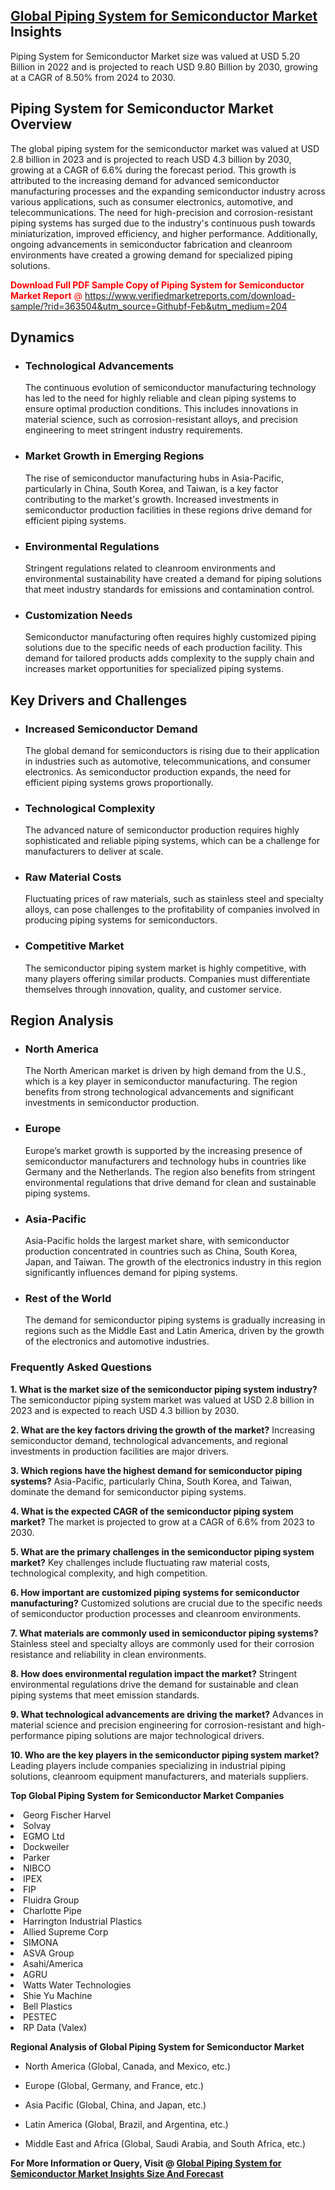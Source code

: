 <h2><a href="https://www.verifiedmarketreports.com/download-sample/?rid=363504&amp;utm_source=Githubf&amp;utm_medium=204" target="_blank">Global Piping System for Semiconductor Market</a> Insights</h2><p>Piping System for Semiconductor Market size was valued at USD 5.20 Billion in 2022 and is projected to reach USD 9.80 Billion by 2030, growing at a CAGR of 8.50% from 2024 to 2030.</p><p> <h2>Piping System for Semiconductor Market Overview</h2> <p>The global piping system for the semiconductor market was valued at USD 2.8 billion in 2023 and is projected to reach USD 4.3 billion by 2030, growing at a CAGR of 6.6% during the forecast period. This growth is attributed to the increasing demand for advanced semiconductor manufacturing processes and the expanding semiconductor industry across various applications, such as consumer electronics, automotive, and telecommunications. The need for high-precision and corrosion-resistant piping systems has surged due to the industry's continuous push towards miniaturization, improved efficiency, and higher performance. Additionally, ongoing advancements in semiconductor fabrication and cleanroom environments have created a growing demand for specialized piping solutions.</p> <p><p><span class=""><span style="color: #ff0000;"><strong>Download Full PDF Sample Copy of Piping System for Semiconductor Market Report</strong> @ </span><a href="https://www.verifiedmarketreports.com/download-sample/?rid=363504&amp;utm_source=Githubf-Feb&amp;utm_medium=204" target="_blank">https://www.verifiedmarketreports.com/download-sample/?rid=363504&amp;utm_source=Githubf-Feb&amp;utm_medium=204</a></span></p></p> <h2>Dynamics</h2> <ul> <li><h3>Technological Advancements</h3> The continuous evolution of semiconductor manufacturing technology has led to the need for highly reliable and clean piping systems to ensure optimal production conditions. This includes innovations in material science, such as corrosion-resistant alloys, and precision engineering to meet stringent industry requirements.</li> <li><h3>Market Growth in Emerging Regions</h3> The rise of semiconductor manufacturing hubs in Asia-Pacific, particularly in China, South Korea, and Taiwan, is a key factor contributing to the market's growth. Increased investments in semiconductor production facilities in these regions drive demand for efficient piping systems.</li> <li><h3>Environmental Regulations</h3> Stringent regulations related to cleanroom environments and environmental sustainability have created a demand for piping solutions that meet industry standards for emissions and contamination control.</li> <li><h3>Customization Needs</h3> Semiconductor manufacturing often requires highly customized piping solutions due to the specific needs of each production facility. This demand for tailored products adds complexity to the supply chain and increases market opportunities for specialized piping systems.</li> </ul> <h2>Key Drivers and Challenges</h2> <ul> <li><h3>Increased Semiconductor Demand</h3> The global demand for semiconductors is rising due to their application in industries such as automotive, telecommunications, and consumer electronics. As semiconductor production expands, the need for efficient piping systems grows proportionally.</li> <li><h3>Technological Complexity</h3> The advanced nature of semiconductor production requires highly sophisticated and reliable piping systems, which can be a challenge for manufacturers to deliver at scale.</li> <li><h3>Raw Material Costs</h3> Fluctuating prices of raw materials, such as stainless steel and specialty alloys, can pose challenges to the profitability of companies involved in producing piping systems for semiconductors.</li> <li><h3>Competitive Market</h3> The semiconductor piping system market is highly competitive, with many players offering similar products. Companies must differentiate themselves through innovation, quality, and customer service.</li> </ul> <h2>Region Analysis</h2> <ul> <li><h3>North America</h3> The North American market is driven by high demand from the U.S., which is a key player in semiconductor manufacturing. The region benefits from strong technological advancements and significant investments in semiconductor production.</li> <li><h3>Europe</h3> Europe’s market growth is supported by the increasing presence of semiconductor manufacturers and technology hubs in countries like Germany and the Netherlands. The region also benefits from stringent environmental regulations that drive demand for clean and sustainable piping systems.</li> <li><h3>Asia-Pacific</h3> Asia-Pacific holds the largest market share, with semiconductor production concentrated in countries such as China, South Korea, Japan, and Taiwan. The growth of the electronics industry in this region significantly influences demand for piping systems.</li> <li><h3>Rest of the World</h3> The demand for semiconductor piping systems is gradually increasing in regions such as the Middle East and Latin America, driven by the growth of the electronics and automotive industries.</li> </ul> <h3>Frequently Asked Questions</h3> <p><strong>1. What is the market size of the semiconductor piping system industry?</strong> The semiconductor piping system market was valued at USD 2.8 billion in 2023 and is expected to reach USD 4.3 billion by 2030.</p> <p><strong>2. What are the key factors driving the growth of the market?</strong> Increasing semiconductor demand, technological advancements, and regional investments in production facilities are major drivers.</p> <p><strong>3. Which regions have the highest demand for semiconductor piping systems?</strong> Asia-Pacific, particularly China, South Korea, and Taiwan, dominate the demand for semiconductor piping systems.</p> <p><strong>4. What is the expected CAGR of the semiconductor piping system market?</strong> The market is projected to grow at a CAGR of 6.6% from 2023 to 2030.</p> <p><strong>5. What are the primary challenges in the semiconductor piping system market?</strong> Key challenges include fluctuating raw material costs, technological complexity, and high competition.</p> <p><strong>6. How important are customized piping systems for semiconductor manufacturing?</strong> Customized solutions are crucial due to the specific needs of semiconductor production processes and cleanroom environments.</p> <p><strong>7. What materials are commonly used in semiconductor piping systems?</strong> Stainless steel and specialty alloys are commonly used for their corrosion resistance and reliability in clean environments.</p> <p><strong>8. How does environmental regulation impact the market?</strong> Stringent environmental regulations drive the demand for sustainable and clean piping systems that meet emission standards.</p> <p><strong>9. What technological advancements are driving the market?</strong> Advances in material science and precision engineering for corrosion-resistant and high-performance piping solutions are major technological drivers.</p> <p><strong>10. Who are the key players in the semiconductor piping system market?</strong> Leading players include companies specializing in industrial piping solutions, cleanroom equipment manufacturers, and materials suppliers.</p> </p><p><strong>Top Global Piping System for Semiconductor Market Companies</strong></p><div data-test-id=""><p><li>Georg Fischer Harvel</li><li> Solvay</li><li> EGMO Ltd</li><li> Dockweiler</li><li> Parker</li><li> NIBCO</li><li> IPEX</li><li> FIP</li><li> Fluidra Group</li><li> Charlotte Pipe</li><li> Harrington Industrial Plastics</li><li> Allied Supreme Corp</li><li> SIMONA</li><li> ASVA Group</li><li> Asahi/America</li><li> AGRU</li><li> Watts Water Technologies</li><li> Shie Yu Machine</li><li> Bell Plastics</li><li> PESTEC</li><li> RP Data (Valex)</li></p><div><strong>Regional Analysis of&nbsp;Global Piping System for Semiconductor Market</strong></div><ul><li dir="ltr"><p dir="ltr">North America&nbsp;(Global, Canada, and Mexico, etc.)</p></li><li dir="ltr"><p dir="ltr">Europe (Global, Germany, and France, etc.)</p></li><li dir="ltr"><p dir="ltr">Asia Pacific&nbsp;(Global, China, and Japan, etc.)</p></li><li dir="ltr"><p dir="ltr">Latin America&nbsp;(Global, Brazil, and Argentina, etc.)</p></li><li dir="ltr">Middle East and Africa&nbsp;(Global, Saudi Arabia, and South Africa, etc.)</li></ul><p><strong>For More Information or Query, Visit @&nbsp;</strong><strong><a href="https://www.verifiedmarketreports.com/product/piping-system-for-semiconductor-market/?utm_source=Githubf&amp;utm_medium=204" target="_blank">Global Piping System for Semiconductor Market Insights Size And Forecast</a></strong></p></div>
